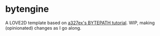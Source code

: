 # bytengine

A LOVE2D template based on [a327ex's BYTEPATH tutorial](https://github.com/a327ex/BYTEPATH). WIP, making (opinionated) changes as I go along.
